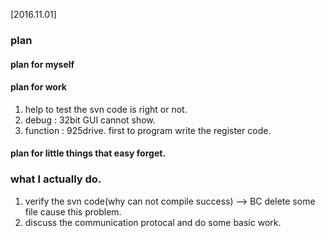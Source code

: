 [2016.11.01]
### plan
#### plan for myself

#### plan for work
1. help to test the svn code is right or not.
2. debug : 32bit GUI cannot show.
3. function : 925drive. first to program write the register code.

#### plan for little things that easy forget.

### what I actually do.
1. verify the svn code(why can not compile success) --> BC delete some file cause this problem.
2. discuss the communication protocal and do some basic work.
